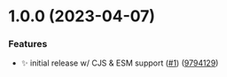# 1.0.0 (2023-04-07)


### Features

* ✨ initial release w/ CJS & ESM support ([#1](https://github.com/jimmy-guzman/decompress-response/issues/1)) ([9794129](https://github.com/jimmy-guzman/decompress-response/commit/979412978c5ff5f3dd04201723db1fc4584f986a))
